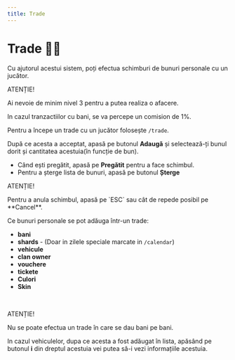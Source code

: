 ```yaml
---
title: Trade
---
```


# Trade 🧑‍🔧
Cu ajutorul acestui sistem, poți efectua schimburi de bunuri personale cu un jucător.

<div class="danger-container">
    <p class="title">ATENȚIE!</p>
    <p class="description">Ai nevoie de minim nivel 3 pentru a putea realiza o afacere.</p>
    <p class="description">In cazul tranzactiilor cu bani, se va percepe un comision de 1%.</p>
</div>

Pentru a începe un trade cu un jucător folosește `/trade`.

După ce acesta a acceptat, apasă pe butonul **Adaugă** și selectează-ți bunul dorit și cantitatea acestuia(în funcție de bun). 
- Când ești pregătit, apasă pe **Pregătit** pentru a face schimbul.
- Pentru a șterge lista de bunuri, apasă pe butonul **Șterge**

<div class="danger-container">
    <p class="title">ATENȚIE!</p>
    <p class="description">Pentru a anula schimbul, apasă pe `ESC` sau cât de repede posibil pe **Cancel**.</p>
</div>

Ce bunuri personale se pot adăuga într-un trade:
- **bani**
- **shards** - (Doar in zilele speciale marcate in `/calendar`)
- **vehicule**
- **clan owner**
- **vouchere**
- **tickete**
- **Culori**
- **Skin**
<br>
<div class="danger-container">
    <p class="title">ATENȚIE!</p>
    <p class="description">Nu se poate efectua un trade în care se dau bani pe bani.</p>
</div>

<div class="warning-container">
    <p class="title"></p>
    <p class="description">In cazul vehiculelor, dupa ce acesta a fost adăugat în lista, apăsând pe butonul <strong>i</strong> 
        din dreptul acestuia vei putea să-i vezi informațiile acestuia.</p>
</div>
